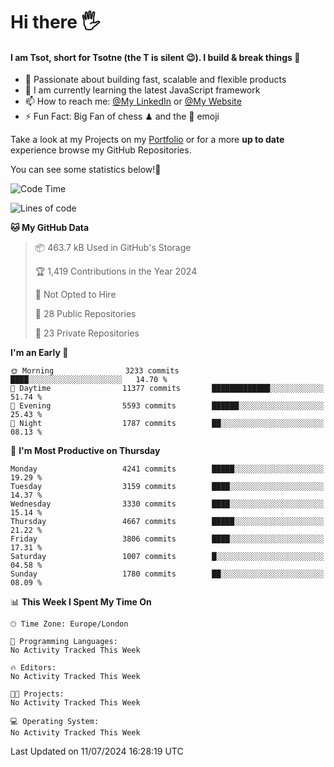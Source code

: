 # Hi there :raised_hand_with_fingers_splayed:
#### I am Tsot, short for Tsotne (the T is silent :wink:). I build & break things :space_invader:
- :telescope: Passionate about building fast, scalable and flexible products
- :seedling: I am currently learning the latest JavaScript framework 
- :mailbox: How to reach me: [@My LinkedIn](https://www.linkedin.com/in/tsotne-gvadzabia/) or [@My Website](https://tsotne.co.uk/contact)
- :zap: Fun Fact: Big Fan of chess ♟ and the 👾 emoji

Take a look at my Projects on my [Portfolio](https://tsotne.co.uk/) or for a more **up to date** experience browse my GitHub Repositories.

You can see some statistics below!:space_invader:
<!--START_SECTION:waka-->
![Code Time](http://img.shields.io/badge/Code%20Time-761%20hrs%202%20mins-blue)

![Lines of code](https://img.shields.io/badge/From%20Hello%20World%20I%27ve%20Written-7.7%20million%20lines%20of%20code-blue)

**🐱 My GitHub Data** 

> 📦 463.7 kB Used in GitHub's Storage 
 > 
> 🏆 1,419 Contributions in the Year 2024
 > 
> 🚫 Not Opted to Hire
 > 
> 📜 28 Public Repositories 
 > 
> 🔑 23 Private Repositories 
 > 
**I'm an Early 🐤** 

```text
🌞 Morning                3233 commits        ████░░░░░░░░░░░░░░░░░░░░░   14.70 % 
🌆 Daytime                11377 commits       █████████████░░░░░░░░░░░░   51.74 % 
🌃 Evening                5593 commits        ██████░░░░░░░░░░░░░░░░░░░   25.43 % 
🌙 Night                  1787 commits        ██░░░░░░░░░░░░░░░░░░░░░░░   08.13 % 
```
📅 **I'm Most Productive on Thursday** 

```text
Monday                   4241 commits        █████░░░░░░░░░░░░░░░░░░░░   19.29 % 
Tuesday                  3159 commits        ████░░░░░░░░░░░░░░░░░░░░░   14.37 % 
Wednesday                3330 commits        ████░░░░░░░░░░░░░░░░░░░░░   15.14 % 
Thursday                 4667 commits        █████░░░░░░░░░░░░░░░░░░░░   21.22 % 
Friday                   3806 commits        ████░░░░░░░░░░░░░░░░░░░░░   17.31 % 
Saturday                 1007 commits        █░░░░░░░░░░░░░░░░░░░░░░░░   04.58 % 
Sunday                   1780 commits        ██░░░░░░░░░░░░░░░░░░░░░░░   08.09 % 
```


📊 **This Week I Spent My Time On** 

```text
🕑︎ Time Zone: Europe/London

💬 Programming Languages: 
No Activity Tracked This Week

🔥 Editors: 
No Activity Tracked This Week

🐱‍💻 Projects: 
No Activity Tracked This Week

💻 Operating System: 
No Activity Tracked This Week
```


 Last Updated on 11/07/2024 16:28:19 UTC
<!--END_SECTION:waka-->
